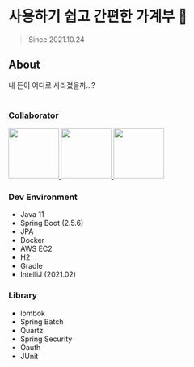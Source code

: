 # 사용하기 쉽고 간편한 가계부 💸
> Since 2021.10.24

## About
내 돈이 어디로 사라졌을까...?
<br/><br/>

### Collaborator
<p>
<a href="https://github.com/sooomni" title="Soomin">
  <img src="https://github.com/sooomni.png" width="100">
</a>
<a href="https://github.com/charmdong" title="Donggun">
  <img src="https://github.com/charmdong.png" width="100">
</a>
<a href="https://github.com/machine-geon" title="Mingeon">
  <img src="https://github.com/machine-geon.png" width="100">
</a>
</p>

### Dev Environment
- Java 11
- Spring Boot (2.5.6)
- JPA
- Docker
- AWS EC2
- H2
- Gradle
- IntelliJ (2021.02)

### Library
- lombok
- Spring Batch
- Quartz
- Spring Security
- Oauth
- JUnit
